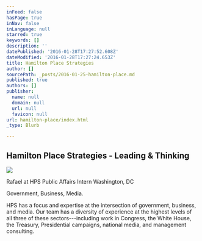 ```yaml
---
inFeed: false
hasPage: true
inNav: false
inLanguage: null
starred: true
keywords: []
description: ''
datePublished: '2016-01-28T17:27:52.608Z'
dateModified: '2016-01-28T17:27:24.653Z'
title: Hamilton Place Strategies
author: []
sourcePath: _posts/2016-01-25-hamilton-place.md
published: true
authors: []
publisher:
  name: null
  domain: null
  url: null
  favicon: null
url: hamilton-place/index.html
_type: Blurb

---
```

## Hamilton Place Strategies - Leading & Thinking
![](https://s3-us-west-2.amazonaws.com/the-grid-img/p/668d2cbe96a2d043dc64e2241395ca7660738b73.png)

Rafael at HPS Public Affairs Intern Washington, DC 

Government, Business, Media.

HPS has a focus and expertise at the intersection of government, business, and media. Our team has a diversity of experience at the highest levels of all three of these sectors---including work in Congress, the White House, the Treasury, Presidential campaigns, national media, and management consulting.